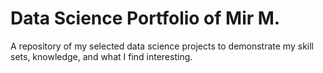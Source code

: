 # Data Science Portfolio of Mir M.
A repository of my selected data science projects to demonstrate my skill sets, knowledge, and what I find interesting.
